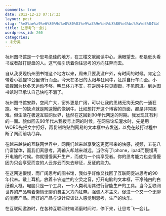 ```yaml
---
comments: true
date: 2012-12-23 07:17:23
layout: post
slug: '%e8%ae%a9%e6%80%9d%e8%80%83%e9%a3%9e%e4%b8%80%e4%bc%9a%e5%84%bf'
title: 让思考飞一会儿
wordpress_id: 260
categories:
- 未分类
---
```


杭州图书馆是一个思考绝佳的地方，在三楼文献阅读中心。满眼望去，都是低头看书或者敲打键盘的人。这气氛引诱着你往思考的方向狂奔而去。

自从我发现杭州图书馆这个地方以来，周未只要我没户外，有时间的时候。肯定会带着小狐狸10公里骑行而至。今天在冬日的太阳与狂风中，狂踩自行车而至。小狐狸因为秋冬天运动不够，明显体力不支，在逆风中只见脚蹬，不见前进。到达图书馆时已承认自己快吃不消了。

杭州图书馆安静，空间广大，窗外更是广阔，可以让我的思绪无拘无束的一通狂跑。唯一的缺点就是网速慢的像蜗牛。比如想打开这个博客的页面，都是非常困难。但生活在极速互联网世界，猛然在这回到90年代网速的时期。我发现其有利的一面。貌似回去90年代未我拨号上网的时候。在网易论坛灌水时，先是用WORD先把文字打好，再复制粘贴到网易的文本框中去发送，以免在敲打过程中断了网而前功尽弃。

在越来越快的互联网世界中，网民们越来越享受这更宽带来的快感，视频，五花八门富媒体，而我们离思考，离输入却越来越远。当你有了iphone，ipad而慢慢离开电脑的时候。你就慢慢离开生产，而成为一个纯享受者。你的思考能力也会慢慢因为只会享受而变的人云亦云而失去辩证，反证的能力。

在这网速很慢，而广阔思考的图书馆，我似乎好像又找回了互联网促进思考的90年代未。戴上耳机，放着卡农迪兰的空灵之音，打开电脑的文本框，干净纯白的白纸输入框。电脑只是一个工具，一个人类利用其进行智能生产的工具。当今互联网世界的产品朝着懒惰无聊消费主义方向狂奔。强调人本主义，促进一个又一个无聊的消费产品。而好的产品与设计应该让人感觉到思考，生产的快乐。

在互联网遨游时，在各种互联网终端消磨时间时，停下来，让思考飞一会儿。
